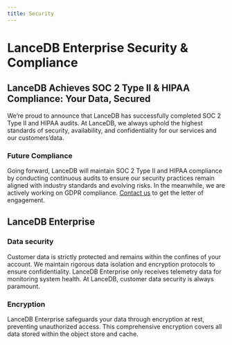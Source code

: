 ```yaml
---
title: Security
---
```


# LanceDB Enterprise Security & Compliance

## LanceDB Achieves SOC 2 Type II & HIPAA Compliance: Your Data, Secured

We’re proud to announce that LanceDB has successfully completed SOC 2 Type II and HIPAA audits. 
At LanceDB, we always uphold the highest standards of security, availability, and confidentiality 
for our services and our 
customers’data.


### Future Compliance

Going forward, LanceDB will maintain SOC 2 Type II and HIPAA compliance by conducting continuous 
audits to ensure our security practices remain aligned with industry standards and evolving 
risks. In the meanwhile, we are actively working on GDPR compliance. 
[Contact us](mailto:contact@lancedb.com) to get the letter of engagement. 

## LanceDB Enterprise

### Data security

Customer data is strictly protected and remains within the confines of your account. 
We maintain rigorous data isolation and encryption protocols to ensure confidentiality. 
LanceDB Enterprise only receives telemetry data for monitoring system health. 
At LanceDB, customer data security is always paramount. 

### Encryption

LanceDB Enterprise safeguards your data through encryption at rest, preventing 
unauthorized access. This comprehensive encryption covers all data stored within the 
object store and cache. 
